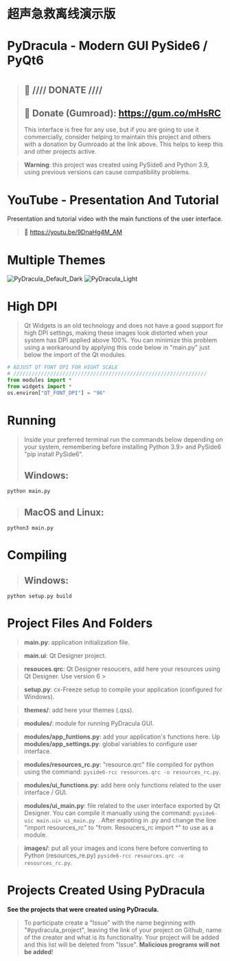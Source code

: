# 超声急救离线演示版


# PyDracula - Modern GUI PySide6 / PyQt6
# 

> ## :gift: **//// DONATE ////**
> ## 🔗 Donate (Gumroad): https://gum.co/mHsRC
> This interface is free for any use, but if you are going to use it commercially, consider helping to maintain this project and others with a donation by Gumroado at the link above. This helps to keep this and other projects active.

> **Warning**: this project was created using PySide6 and Python 3.9, using previous versions can cause compatibility problems.

# YouTube - Presentation And Tutorial
Presentation and tutorial video with the main functions of the user interface.
> 🔗 https://youtu.be/9DnaHg4M_AM

# Multiple Themes
![PyDracula_Default_Dark](https://user-images.githubusercontent.com/60605512/112993874-0b647700-9140-11eb-8670-61322d70dbe3.png)
![PyDracula_Light](https://user-images.githubusercontent.com/60605512/112993918-18816600-9140-11eb-837c-e7a7c3d2b05e.png)

# High DPI
> Qt Widgets is an old technology and does not have a good support for high DPI settings, making these images look distorted when your system has DPI applied above 100%.
You can minimize this problem using a workaround by applying this code below in "main.py" just below the import of the Qt modules.
```python
# ADJUST QT FONT DPI FOR HIGHT SCALE
# ///////////////////////////////////////////////////////////////
from modules import *
from widgets import *
os.environ["QT_FONT_DPI"] = "96"
```

# Running
> Inside your preferred terminal run the commands below depending on your system, remembering before installing Python 3.9> and PySide6 "pip install PySide6".
> ## **Windows**:
```console
python main.py
```
> ## **MacOS and Linux**:
```console
python3 main.py
```
# Compiling
> ## **Windows**:
```console
python setup.py build
```

# Project Files And Folders
> **main.py**: application initialization file.

> **main.ui**: Qt Designer project.

> **resouces.qrc**: Qt Designer resoucers, add here your resources using Qt Designer. Use version 6 >

> **setup.py**: cx-Freeze setup to compile your application (configured for Windows).

> **themes/**: add here your themes (.qss).

> **modules/**: module for running PyDracula GUI.

> **modules/app_funtions.py**: add your application's functions here.
Up
> **modules/app_settings.py**: global variables to configure user interface.

> **modules/resources_rc.py**: "resource.qrc" file compiled for python using the command: ```pyside6-rcc resources.qrc -o resources_rc.py```.

> **modules/ui_functions.py**: add here only functions related to the user interface / GUI.

> **modules/ui_main.py**: file related to the user interface exported by Qt Designer. You can compile it manually using the command: ```pyside6-uic main.ui> ui_main.py ```.
After expoting in .py and change the line "import resources_rc" to "from. Resoucers_rc import *" to use as a module.

> **images/**: put all your images and icons here before converting to Python (resources_re.py) ```pyside6-rcc resources.qrc -o resources_rc.py```.

# Projects Created Using PyDracula
**See the projects that were created using PyDracula.**
> To participate create a "Issue" with the name beginning with "#pydracula_project", leaving the link of your project on Github, name of the creator and what is its functionality. Your project will be added and this list will be deleted from "Issue".
**Malicious programs will not be added**!



